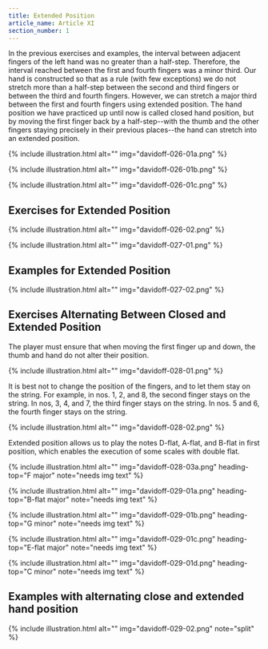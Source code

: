 ```yaml
---
title: Extended Position
article_name: Article XI
section_number: 1
---
```


In the previous exercises and examples, the interval between adjacent fingers of the left hand was no greater than a half-step. Therefore, the interval reached between the first and fourth fingers was a minor third. Our hand is constructed so that as a rule (with few exceptions) we do not stretch more than a half-step between the second and third fingers or between the third and fourth fingers. However, we can stretch a major third between the first and fourth fingers using extended position. The hand position we have practiced up until now is called closed hand position, but by moving the first finger back by a half-step--with the thumb and the other fingers staying precisely in their previous places--the hand can stretch into an extended position.

{% include illustration.html alt="" img="davidoff-026-01a.png" %}

{% include illustration.html alt="" img="davidoff-026-01b.png" %}

{% include illustration.html alt="" img="davidoff-026-01c.png" %}

## Exercises for Extended Position

{% include illustration.html alt="" img="davidoff-026-02.png" %}

{% include illustration.html alt="" img="davidoff-027-01.png" %}


## Examples for Extended Position

{% include illustration.html alt="" img="davidoff-027-02.png" %}

## Exercises Alternating Between Closed and Extended Position

The player must ensure that when moving the first finger up and down, the thumb and hand do not alter their position.

{% include illustration.html alt="" img="davidoff-028-01.png" %}

It is best not to change the position of the fingers, and to let them stay on the string. For example, in nos. 1, 2, and 8, the second finger stays on the string. In nos, 3, 4, and 7, the third finger stays on the string. In nos. 5 and 6, the fourth finger stays on the string.

{% include illustration.html alt="" img="davidoff-028-02.png" %}

Extended position allows us to play the notes D-flat, A-flat, and B-flat in first position, which enables the execution of some scales with double flat.

{% include illustration.html alt="" img="davidoff-028-03a.png" heading-top="F major" note="needs img text" %}

{% include illustration.html alt="" img="davidoff-029-01a.png" heading-top="B-flat major" note="needs img text" %}

{% include illustration.html alt="" img="davidoff-029-01b.png" heading-top="G minor" note="needs img text" %}

{% include illustration.html alt="" img="davidoff-029-01c.png" heading-top="E-flat major" note="needs img text" %}

{% include illustration.html alt="" img="davidoff-029-01d.png" heading-top="C minor" note="needs img text" %}

## Examples with alternating close and extended hand position

{% include illustration.html alt="" img="davidoff-029-02.png" note="split" %}
